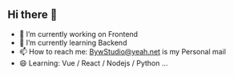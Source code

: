 ## Hi there 👋

- 🔭 I’m currently working on Frontend
- 🌱 I’m currently learning Backend
- 📫 How to reach me: BywStudio@yeah.net is my Personal mail
- 😄 Learning: Vue / React / Nodejs / Python ...

